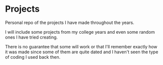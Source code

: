 # Projects

Personal repo of the projects I have made throughout the years.

I will include some projects from my college years and even some random ones I have tried creating.

There is no guarantee that some will work or that I'll remember exactly how it was made since some of them are quite dated and I haven't seen the type of coding I used back then.
